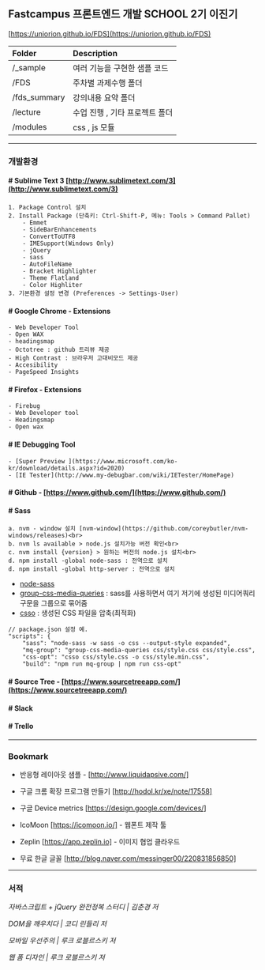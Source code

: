 ## Fastcampus 프론트엔드 개발 SCHOOL 2기 이진기

[https://uniorion.github.io/FDS](https://uniorion.github.io/FDS)

| Folder | Description | 
|:-------|:--------|
| /_sample | 여러 기능을 구현한 샘플 코드 | 
| /FDS | 주차별 과제수행 폴더 | 
| /fds_summary| 강의내용 요약 폴더  | 
| /lecture| 수업 진행 , 기타 프로젝트 폴더 | 
| /modules| css , js 모듈 | 

---

### 개발환경 
#### # Sublime Text 3 [http://www.sublimetext.com/3](http://www.sublimetext.com/3)
```
1. Package Control 설치
2. Install Package (단축키: Ctrl-Shift-P, 메뉴: Tools > Command Pallet)  
    - Emmet
    - SideBarEnhancements  
    - ConvertToUTF8  
    - IMESupport(Windows Only)
    - jQuery
    - sass
    - AutoFileName
    - Bracket Highlighter
    - Theme Flatland
    - Color Highliter
3. 기본환경 설정 변경 (Preferences -> Settings-User)
```

#### # Google Chrome - Extensions
    - Web Developer Tool
    - Open WAX
    - headingsmap
    - Octotree : github 트리뷰 제공
    - High Contrast : 브라우저 고대비모드 제공
    - Accesibility
    - PageSpeed Insights

#### # Firefox - Extensions
    - Firebug
    - Web Developer tool
    - Headingsmap
    - Open wax

#### # IE Debugging Tool
    - [Super Preview ](https://www.microsoft.com/ko-kr/download/details.aspx?id=2020)
    - [IE Tester](http://www.my-debugbar.com/wiki/IETester/HomePage)

#### # Github - [https://www.github.com/](https://www.github.com/)

#### # Sass
~~~
a. nvm - window 설치 [nvm-window](https://github.com/coreybutler/nvm-windows/releases)<br>
b. nvm ls available > node.js 설치가능 버전 확인<br>
c. nvm install {version} > 원하는 버전의 node.js 설치<br>
d. npm install -global node-sass : 전역으로 설치
d. npm install -global http-server : 전역으로 설치
~~~
* [node-sass](https://www.npmjs.com/package/node-sass)
* [group-css-media-queries](https://www.npmjs.com/package/group-css-media-queries) : sass를 사용하면서 여기 저기에 생성된 미디어쿼리 구문을 그룹으로 묶어줌
* [csso](https://www.npmjs.com/package/csso) : 생성된 CSS 파일을 압축(최적화)
~~~
// package.json 설정 예.
"scripts": {
    "sass": "node-sass -w sass -o css --output-style expanded",
    "mq-group": "group-css-media-queries css/style.css css/style.css",
    "css-opt": "csso css/style.css -o css/style.min.css",
    "build": "npm run mq-group | npm run css-opt"
~~~

#### # Source Tree - [https://www.sourcetreeapp.com/](https://www.sourcetreeapp.com/)

#### # Slack

#### # Trello

---

### Bookmark

- 반응형 레이아웃 샘플 - [http://www.liquidapsive.com/]

- 구글 크롬 확장 프로그램 만들기 [http://hodol.kr/xe/note/17558]

- 구글 Device metrics [https://design.google.com/devices/]

- IcoMoon [https://icomoon.io/] - 웹폰트 제작 툴

- Zeplin [https://app.zeplin.io] - 이미지 협업 클라우드

- 무료 한글 글꼴 [http://blog.naver.com/messinger00/220831856850]
 
---

### 서적

_자바스크립트 + jQuery 완전정복 스터디 | 김춘경 저_

_DOM을 깨우치다 | 코디 린들리 저_

_모바일 우선주의  | 루크 로블르스키 저_

_웹 폼 디자인  | 루크 로블르스키 저_